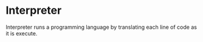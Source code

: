 # Interpreter

Interpreter runs a programming language by translating each line of code as it is execute.
